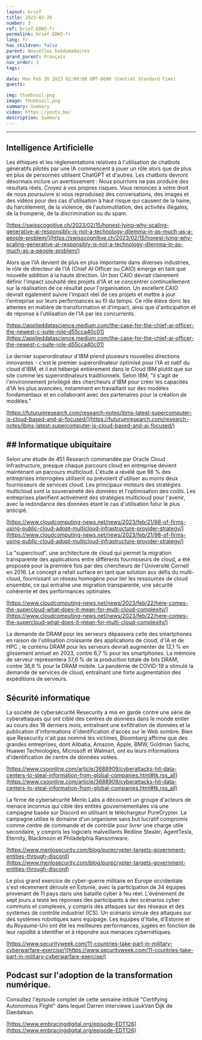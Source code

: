 ```yaml
---
layout: brief
title: 2023-02-20
number: 3
ref: brief-EDW3-fr
permalink: brief-EDW3-fr
lang: fr
has_children: false
parent: Nouvelles hebdomadaires
grand_parent: Français
nav_order: 3
tags:

date: Mon Feb 20 2023 02:00:00 GMT-0600 (Central Standard Time)
guests:

img: thumbnail.png
image: thumbnail.png
summary: Summary
video: https://youtu.be/
description: Summary
---
```






---

## Intelligence Artificielle

Les éthiques et les réglementations relatives à l'utilisation de chatbots génératifs pilotés par une IA commencent à jouer un rôle alors que de plus en plus de personnes utilisent ChatGPT et d'autres. Les chatbots devront désormais inclure un avertissement : Nous pourrions ne pas produire des résultats réels. Croyez à vos propres risques. Vous renoncez à votre droit de nous poursuivre si vous reproduisez des conversations, des images et des vidéos pour des cas d'utilisation à haut risque qui causent de la haine, du harcèlement, de la violence, de l'automutilation, des activités illégales, de la tromperie, de la discrimination ou du spam.

[https://swisscognitive.ch/2023/02/15/honest-lying-why-scaling-generative-ai-responsibly-is-not-a-technology-dilemma-in-as-much-as-a-people-problem/](https://swisscognitive.ch/2023/02/15/honest-lying-why-scaling-generative-ai-responsibly-is-not-a-technology-dilemma-in-as-much-as-a-people-problem/)

Alors que l'IA devient de plus en plus importante dans diverses industries, le rôle de directeur de l'IA (Chief AI Officer ou CAIO) émerge en tant que nouvelle addition à la haute direction. Un bon CAIO devrait clairement définir l'impact souhaité des projets d'IA et se concentrer continuellement sur la réalisation de ce résultat pour l'organisation. Un excellent CAIO devrait également suivre l'impact réel de ces projets et mettre à jour l'entreprise sur leurs performances au fil du temps. Ce rôle élève donc les attentes en matière de transformation et d'impact, ainsi que d'anticipation et de réponse à l'utilisation de l'IA par les concurrents.

[https://applieddatascience.medium.com/the-case-for-the-chief-ai-officer-the-newest-c-suite-role-d55cca40c01](https://applieddatascience.medium.com/the-case-for-the-chief-ai-officer-the-newest-c-suite-role-d55cca40c01)

Le dernier superordinateur d'IBM prend plusieurs nouvelles directions innovantes - c'est le premier superordinateur optimisé pour l'IA et natif du cloud d'IBM, et il est hébergé entièrement dans le Cloud IBM plutôt que sur site comme les superordinateurs traditionnels. Selon IBM, "il s'agit de l'environnement privilégié des chercheurs d'IBM pour créer les capacités d'IA les plus avancées, notamment en travaillant sur des modèles fondamentaux et en collaborant avec des partenaires pour la création de modèles."

[https://futurumresearch.com/research-notes/ibms-latest-supercomputer-is-cloud-based-and-ai-focused/](https://futurumresearch.com/research-notes/ibms-latest-supercomputer-is-cloud-based-and-ai-focused/)

## ## Informatique ubiquitaire

Selon une étude de 451 Research commandée par Oracle Cloud Infrastructure, presque chaque parcours cloud en entreprise devient maintenant un parcours multicloud. L'étude a révélé que 98 % des entreprises interrogées utilisent ou prévoient d'utiliser au moins deux fournisseurs de services cloud. Les principaux moteurs des stratégies multicloud sont la souveraineté des données et l'optimisation des coûts. Les entreprises planifient activement des stratégies multicloud pour l'avenir, avec la redondance des données étant le cas d'utilisation futur le plus anticipé.

[https://www.cloudcomputing-news.net/news/2023/feb/21/98-of-firms-using-public-cloud-adopt-multicloud-infrastructure-provider-strategy/](https://www.cloudcomputing-news.net/news/2023/feb/21/98-of-firms-using-public-cloud-adopt-multicloud-infrastructure-provider-strategy/)

La "supercloud", une architecture de cloud qui permet la migration transparente des applications entre différents fournisseurs de cloud, a été proposée pour la première fois par des chercheurs de l'Université Cornell en 2016. Le concept a refait surface en tant que solution aux défis du multi-cloud, fournissant un réseau homogène pour lier les ressources de cloud ensemble, ce qui entraîne une migration transparente, une sécurité cohérente et des performances optimales.

[https://www.cloudcomputing-news.net/news/2023/feb/22/here-comes-the-supercloud-what-does-it-mean-for-multi-cloud-complexity/](https://www.cloudcomputing-news.net/news/2023/feb/22/here-comes-the-supercloud-what-does-it-mean-for-multi-cloud-complexity/)

La demande de DRAM pour les serveurs dépassera celle des smartphones en raison de l'utilisation croissante des applications de cloud, d'IA et de HPC ; le contenu DRAM pour les serveurs devrait augmenter de 12,1 % en glissement annuel en 2023, contre 6,7 % pour les smartphones. La mémoire de serveur représentera 37,6 % de la production totale de bits DRAM, contre 36,8 % pour la DRAM mobile. La pandémie de COVID-19 a stimulé la demande de services de cloud, entraînant une forte augmentation des expéditions de serveurs.

## Sécurité informatique

La société de cybersécurité Resecurity a mis en garde contre une série de cyberattaques qui ont ciblé des centres de données dans le monde entier au cours des 18 derniers mois, entraînant une exfiltration de données et la publication d'informations d'identification d'accès sur le Web sombre. Bien que Resecurity n'ait pas nommé les victimes, Bloomberg affirme que des grandes entreprises, dont Alibaba, Amazon, Apple, BMW, Goldman Sachs, Huawei Technologies, Microsoft et Walmart, ont eu leurs informations d'identification de centre de données volées.

[https://www.csoonline.com/article/3688909/cyberattacks-hit-data-centers-to-steal-information-from-global-companies.html#tk.rss_all](https://www.csoonline.com/article/3688909/cyberattacks-hit-data-centers-to-steal-information-from-global-companies.html#tk.rss_all)

La firme de cybersécurité Menlo Labs a découvert un groupe d'acteurs de menace inconnus qui cible des entités gouvernementales via une campagne basée sur Discord en utilisant le téléchargeur PureCrypter. La campagne utilise le domaine d'un organisme sans but lucratif compromis comme centre de commande et de contrôle pour livrer une charge utile secondaire, y compris les logiciels malveillants Redline Stealer, AgentTesla, Eternity, Blackmoon et Philadelphia Ransomware.

[https://www.menlosecurity.com/blog/purecrypter-targets-government-entities-through-discord](https://www.menlosecurity.com/blog/purecrypter-targets-government-entities-through-discord)

Le plus grand exercice de cyber-guerre militaire en Europe occidentale s'est récemment déroulé en Estonie, avec la participation de 34 équipes provenant de 11 pays dans une bataille cyber à feu réel. L'événement de sept jours a testé les réponses des participants à des scénarios cyber communs et complexes, y compris des attaques sur des réseaux et des systèmes de contrôle industriel (ICS). Un scénario simule des attaques sur des systèmes robotiques sans équipage. Les équipes d'Italie, d'Estonie et du Royaume-Uni ont été les meilleures performances, jugées en fonction de leur rapidité à identifier et à répondre aux menaces cybernétiques.

[https://www.securityweek.com/11-countries-take-part-in-military-cyberwarfare-exercise/](https://www.securityweek.com/11-countries-take-part-in-military-cyberwarfare-exercise/)

## Podcast sur l'adoption de la transformation numérique.

Consultez l'épisode complet de cette semaine intitulé "Certifying Autonomous Flight" dans lequel Darren interviewe LuukVan Dijk de Daedalean.

[https://www.embracingdigital.org/episode-EDT126](https://www.embracingdigital.org/episode-EDT126)


